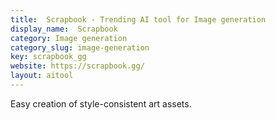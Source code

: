 ```yaml
---
title:  Scrapbook - Trending AI tool for Image generation
display_name:  Scrapbook
category: Image generation
category_slug: image-generation
key: scrapbook_gg
website: https://scrapbook.gg/
layout: aitool
---
```


Easy creation of style-consistent art assets.
